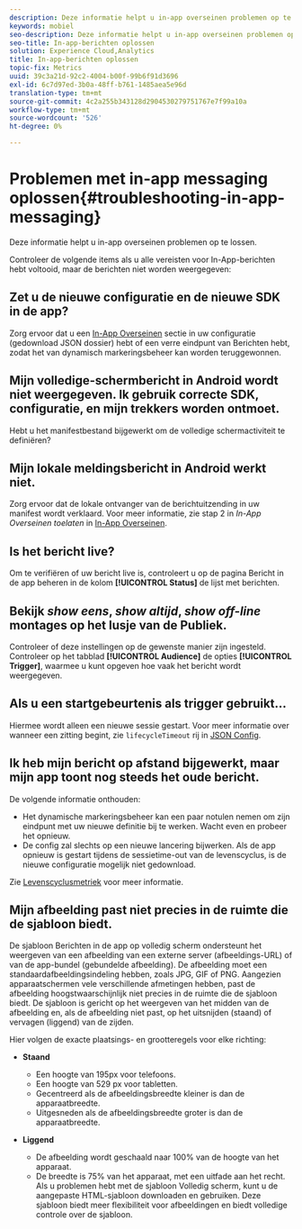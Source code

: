 ```yaml
---
description: Deze informatie helpt u in-app overseinen problemen op te lossen.
keywords: mobiel
seo-description: Deze informatie helpt u in-app overseinen problemen op te lossen.
seo-title: In-app-berichten oplossen
solution: Experience Cloud,Analytics
title: In-app-berichten oplossen
topic-fix: Metrics
uuid: 39c3a21d-92c2-4004-b00f-99b6f91d3696
exl-id: 6c7d97ed-3b0a-48ff-b761-1485aea5e96d
translation-type: tm+mt
source-git-commit: 4c2a255b343128d2904530279751767e7f99a10a
workflow-type: tm+mt
source-wordcount: '526'
ht-degree: 0%

---
```


# Problemen met in-app messaging oplossen{#troubleshooting-in-app-messaging}

Deze informatie helpt u in-app overseinen problemen op te lossen.

Controleer de volgende items als u alle vereisten voor In-App-berichten hebt voltooid, maar de berichten niet worden weergegeven:

## Zet u de nieuwe configuratie en de nieuwe SDK in de app?

Zorg ervoor dat u een [In-App Overseinen](/help/android/messaging-main/messaging/messaging.md) sectie in uw configuratie (gedownload JSON dossier) hebt of een verre eindpunt van Berichten hebt, zodat het van dynamisch markeringsbeheer kan worden teruggewonnen.

## Mijn volledige-schermbericht in Android wordt niet weergegeven. Ik gebruik correcte SDK, configuratie, en mijn trekkers worden ontmoet.

Hebt u het manifestbestand bijgewerkt om de volledige schermactiviteit te definiëren?

## Mijn lokale meldingsbericht in Android werkt niet.

Zorg ervoor dat de lokale ontvanger van de berichtuitzending in uw manifest wordt verklaard. Voor meer informatie, zie stap 2 in *In-App Overseinen toelaten* in [In-App Overseinen](/help/android/messaging-main/messaging/messaging.md).

## Is het bericht live?

Om te verifiëren of uw bericht live is, controleert u op de pagina Bericht in de app beheren in de kolom **[!UICONTROL Status]** de lijst met berichten.

## Bekijk *show eens*, *show altijd*, *show off-line* montages op het lusje van de Publiek.

Controleer of deze instellingen op de gewenste manier zijn ingesteld. Controleer op het tabblad **[!UICONTROL Audience]** de opties **[!UICONTROL Trigger]**, waarmee u kunt opgeven hoe vaak het bericht wordt weergegeven.

## Als u een startgebeurtenis als trigger gebruikt...

Hiermee wordt alleen een nieuwe sessie gestart. Voor meer informatie over wanneer een zitting begint, zie `lifecycleTimeout` rij in [JSON Config](/help/android/configuration/json-config/json-config.md).

## Ik heb mijn bericht op afstand bijgewerkt, maar mijn app toont nog steeds het oude bericht.

De volgende informatie onthouden:

* Het dynamische markeringsbeheer kan een paar notulen nemen om zijn eindpunt met uw nieuwe definitie bij te werken. Wacht even en probeer het opnieuw.
* De config zal slechts op een nieuwe lancering bijwerken. Als de app opnieuw is gestart tijdens de sessietime-out van de levenscyclus, is de nieuwe configuratie mogelijk niet gedownload.

Zie [Levenscyclusmetriek](/help/android/metrics.md) voor meer informatie.

## Mijn afbeelding past niet precies in de ruimte die de sjabloon biedt.

De sjabloon Berichten in de app op volledig scherm ondersteunt het weergeven van een afbeelding van een externe server (afbeeldings-URL) of van de app-bundel (gebundelde afbeelding). De afbeelding moet een standaardafbeeldingsindeling hebben, zoals JPG, GIF of PNG. Aangezien apparaatschermen vele verschillende afmetingen hebben, past de afbeelding hoogstwaarschijnlijk niet precies in de ruimte die de sjabloon biedt. De sjabloon is gericht op het weergeven van het midden van de afbeelding en, als de afbeelding niet past, op het uitsnijden (staand) of vervagen (liggend) van de zijden.

Hier volgen de exacte plaatsings- en grootteregels voor elke richting:

* **Staand**
   * Een hoogte van 195px voor telefoons.
   * Een hoogte van 529 px voor tabletten.
   * Gecentreerd als de afbeeldingsbreedte kleiner is dan de apparaatbreedte.
   * Uitgesneden als de afbeeldingsbreedte groter is dan de apparaatbreedte.

* **Liggend**
   * De afbeelding wordt geschaald naar 100% van de hoogte van het apparaat.
   * De breedte is 75% van het apparaat, met een uitfade aan het recht.
   Als u problemen hebt met de sjabloon Volledig scherm, kunt u de aangepaste HTML-sjabloon downloaden en gebruiken. Deze sjabloon biedt meer flexibiliteit voor afbeeldingen en biedt volledige controle over de sjabloon.
